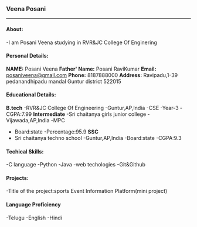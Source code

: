 ### Veena Posani
------------------------
#### About:
-I am Posani Veena studying in RVR&JC College Of Enginering 

#### Personal Details:
**NAME:** Posani Veena
**Father' Name:** Posani RaviKumar
**Email:** posaniveena@gmail.com
**Phone:** 8187888000
**Address:** Ravipadu,1-39
             pedanandhipadu mandal
             Guntur district 
             522015
#### Educational Details:
  **B.tech**
  -RVR&JC College Of Engineering
  -Guntur,AP,India
  -CSE
  -Year-3
  -CGPA:7.99
**Intermediate**
-Sri chaitanya girls junior college
-Vijawada,AP,India
-MPC
- Board:state
-Percentage:95.9
**SSC**
- Sri chaitanya techno school
-Guntur,AP,India
-Board:state
-CGPA:9.3
#### Techical Skills:
-C language
-Python
-Java
-web techologies
-Git&Github
#### Projects:
-Title of the project:sports Event Information Platform(mini project)
#### Language Proficiency
-Telugu
-English
-Hindi


